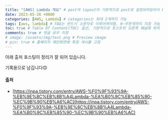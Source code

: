 ```yaml
---
title: "[AWS] Lambda 개요" # post의 layout이 기본적으로 post로 설정되어있어서 Front Matter에 따로 layout변수를 만들어 주지 않아도 됨
date: 2023-05-26 +0800
categories: [AWS, Lambda] # categories는 최대 2개까지 가능
tags: [aws, lambda] # TAG는 반드시 소문자로 이루어져야함, 0~무한개까지 지정 가능
toc: true # Table Of Content(TOC) 옵션, 기본적으로 포스트의 오른쪽 패널에 위치
comments: true # 댓글 유무 지정
# image: /assets/img/test.png # Preview image
# pin: true # 홈페이지 메인화면에 특정 게시물 고정
---
```


아래 출처 포스팅이 정리가 잘 되어 있습니다. 

기록용으로 남깁니다😊

#### 출처
- [https://inpa.tistory.com/entry/AWS-%F0%9F%93%9A-%EB%9E%8C%EB%8B%A4Lambda-%EA%B0%9C%EB%85%90-%EC%9B%90%EB%A6%AC](https://inpa.tistory.com/entry/AWS-%F0%9F%93%9A-%EB%9E%8C%EB%8B%A4Lambda-%EA%B0%9C%EB%85%90-%EC%9B%90%EB%A6%AC)